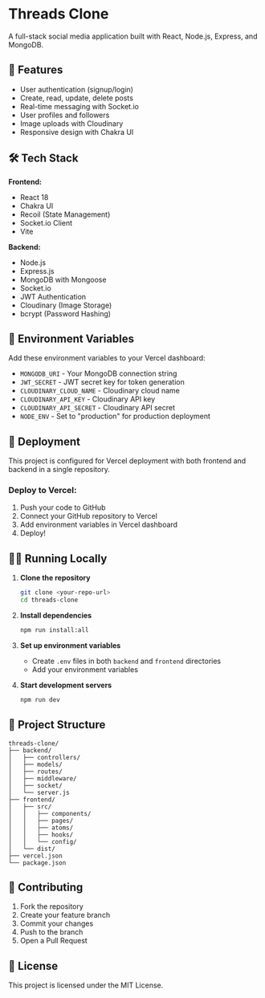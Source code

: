 # Threads Clone

A full-stack social media application built with React, Node.js, Express, and MongoDB.

## 🚀 Features

- User authentication (signup/login)
- Create, read, update, delete posts
- Real-time messaging with Socket.io
- User profiles and followers
- Image uploads with Cloudinary
- Responsive design with Chakra UI

## 🛠️ Tech Stack

**Frontend:**
- React 18
- Chakra UI
- Recoil (State Management)
- Socket.io Client
- Vite

**Backend:**
- Node.js
- Express.js
- MongoDB with Mongoose
- Socket.io
- JWT Authentication
- Cloudinary (Image Storage)
- bcrypt (Password Hashing)

## 📝 Environment Variables

Add these environment variables to your Vercel dashboard:

- `MONGODB_URI` - Your MongoDB connection string
- `JWT_SECRET` - JWT secret key for token generation
- `CLOUDINARY_CLOUD_NAME` - Cloudinary cloud name
- `CLOUDINARY_API_KEY` - Cloudinary API key
- `CLOUDINARY_API_SECRET` - Cloudinary API secret
- `NODE_ENV` - Set to "production" for production deployment

## 🚀 Deployment

This project is configured for Vercel deployment with both frontend and backend in a single repository.

### Deploy to Vercel:
1. Push your code to GitHub
2. Connect your GitHub repository to Vercel
3. Add environment variables in Vercel dashboard
4. Deploy!

## 🏃‍♂️ Running Locally

1. **Clone the repository**
   ```bash
   git clone <your-repo-url>
   cd threads-clone
   ```

2. **Install dependencies**
   ```bash
   npm run install:all
   ```

3. **Set up environment variables**
   - Create `.env` files in both `backend` and `frontend` directories
   - Add your environment variables

4. **Start development servers**
   ```bash
   npm run dev
   ```

## 📁 Project Structure

```
threads-clone/
├── backend/
│   ├── controllers/
│   ├── models/
│   ├── routes/
│   ├── middleware/
│   ├── socket/
│   └── server.js
├── frontend/
│   ├── src/
│   │   ├── components/
│   │   ├── pages/
│   │   ├── atoms/
│   │   ├── hooks/
│   │   └── config/
│   └── dist/
├── vercel.json
└── package.json
```

## 🤝 Contributing

1. Fork the repository
2. Create your feature branch
3. Commit your changes
4. Push to the branch
5. Open a Pull Request

## 📄 License

This project is licensed under the MIT License.
